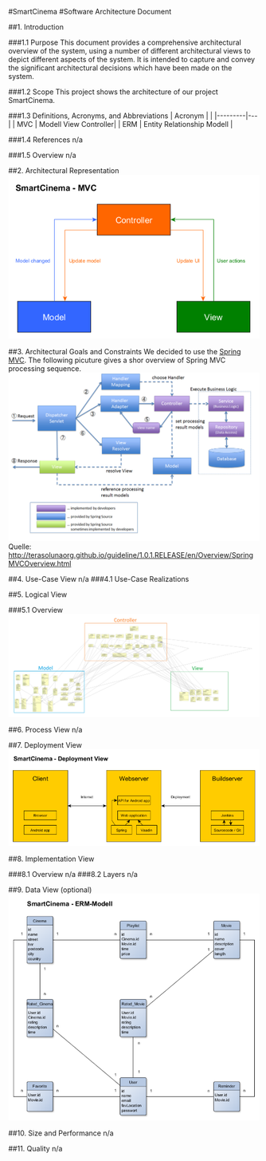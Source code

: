 #SmartCinema
#Software Architecture Document


##1. Introduction

###1.1 Purpose
This document provides a comprehensive architectural overview of the system, using a number of different architectural views to depict different aspects of the system. It is intended to capture and convey the significant architectural decisions which have been made on the system.

###1.2 Scope
This project shows the architecture of our project SmartCinema.

###1.3 Definitions, Acronyms, and Abbreviations
| Acronym | |
|---------|---|
| MVC | Modell View Controller|
| ERM | Entity Relationship Modell |

###1.4 References
n/a

###1.5 Overview
n/a

##2. Architectural Representation 
![MVC][mvc]

##3. Architectural Goals and Constraints 
We decided to use the [Spring MVC](https://spring.io/).
The following picuture gives a shor overview of Spring MVC processing sequence.
![spring][spring]
Quelle: http://terasolunaorg.github.io/guideline/1.0.1.RELEASE/en/Overview/SpringMVCOverview.html

##4. Use-Case View
n/a
###4.1 Use-Case Realizations


##5. Logical View 

###5.1 Overview
![UML][uml]


##6. Process View 
n/a

##7. Deployment View 
![software architecture][sa]

##8. Implementation View 

###8.1 Overview
n/a
###8.2 Layers
n/a

##9. Data View (optional)
![entity relationship modell][erm]

##10. Size and Performance 
n/a

##11. Quality 
n/a


<!-- Link definitions: -->
[sa]: https://github.com/tinf15b4-kino/kino-web/blob/develop/documents/software_architecture/software_architecture.png
[mvc]: https://github.com/tinf15b4-kino/kino-web/blob/develop/documents/software_architecture/mvc.png
[spring]: https://github.com/tinf15b4-kino/kino-web/blob/develop/documents/software_architecture/spring.png
[erm]: https://github.com/tinf15b4-kino/kino-web/blob/develop/documents/database/erm_modell.png
[uml]: https://github.com/tinf15b4-kino/kino-web/blob/develop/documents/UML/uml_MVC.jpg
